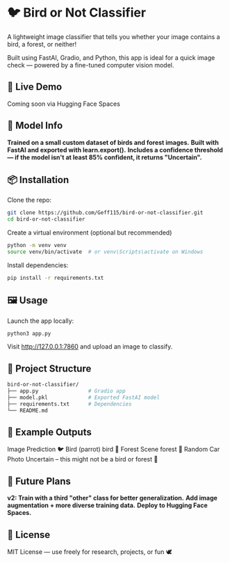 # 🐦 Bird or Not Classifier

A lightweight image classifier that tells you whether your image contains a bird, a forest, or neither!

Built using FastAI, Gradio, and Python, this app is ideal for a quick image check — powered by a fine-tuned computer vision model.

## 🚀 Live Demo

Coming soon via Hugging Face Spaces

## 🧠 Model Info

**Trained on a small custom dataset of birds and forest images.**
**Built with FastAI and exported with learn.export().**
**Includes a confidence threshold — if the model isn't at least 85% confident, it returns "Uncertain".**

## 📦 Installation

Clone the repo:
```bash
git clone https://github.com/Geff115/bird-or-not-classifier.git
cd bird-or-not-classifier
```

Create a virtual environment (optional but recommended)
```bash
python -m venv venv
source venv/bin/activate  # or venv\Scripts\activate on Windows
```

Install dependencies:
```bash
pip install -r requirements.txt
```

## 🖼️ Usage

Launch the app locally:
```bash
python3 app.py
```
Visit http://127.0.0.1:7860 and upload an image to classify.

## 📁 Project Structure

```bash
bird-or-not-classifier/
├── app.py                # Gradio app
├── model.pkl             # Exported FastAI model
├── requirements.txt      # Dependencies
└── README.md             
```

## 🧪 Example Outputs

Image                    Prediction
🐦 Bird (parrot)         bird
🌲 Forest Scene          forest
🚗 Random Car Photo      Uncertain – this might not be a bird or forest 🤔

## 🔮 Future Plans

**v2: Train with a third "other" class for better generalization.**
**Add image augmentation + more diverse training data.**
**Deploy to Hugging Face Spaces.**

## 📄 License

MIT License — use freely for research, projects, or fun 🕊️